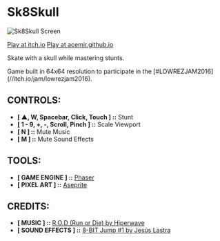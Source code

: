 # Sk8Skull

![Sk8Skull Screen](https://raw.githubusercontent.com/acemir/sk8skull-lowrezjam2016/master/promo/skull_sk8-with-bg-animated.gif)

[Play at itch.io](//acemir.itch.io/sk8skull)
[Play at acemir.github.io](//acemir.github.io/sk8skull)

Skate with a skull while mastering stunts.

Game built in 64x64 resolution to participate in the [#LOWREZJAM2016] (//itch.io/jam/lowrezjam2016).

## CONTROLS:

* **[ ▲, W, Spacebar, Click, Touch ] ::** Stunt
* **[ 1 - 9, +, -, Scroll, Pinch ] ::** Scale Viewport
* **[ N ] ::** Mute Music
* **[ M ] ::** Mute Sound Effects

## TOOLS:

* **[ GAME ENGINE ] ::** [Phaser](//phaser.io/)
* **[ PIXEL ART ] ::** [Aseprite](//www.aseprite.org/)

## CREDITS:

* **[ MUSIC ] ::** [R.O.D (Run or Die) by Hiperwave](//hyperwave.bandcamp.com/track/r-o-d-run-or-die-2)
* **[ SOUND EFFECTS ] ::** [8-BIT Jump #1 by Jesús Lastra](//opengameart.org/content/8-bit-jump-1)